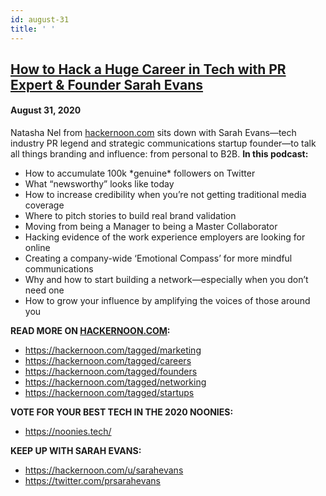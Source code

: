 ```yaml
---
id: august-31
title: ' '
---
```


<h2><a href="https://podcast.hackernoon.com/e/how-to-hack-a-huge-career-in-tech-with-pr-expert-founder-sarah-evans/">How to Hack a Huge Career in Tech with PR Expert & Founder Sarah Evans</a></h2>
<h4>August 31, 2020</h4>

<p>
Natasha Nel from <a href="http://hackernoon.com/">hackernoon.com</a> sits down with Sarah Evans—tech industry PR legend and strategic communications startup founder—to talk all things branding and influence: from personal to B2B. <strong>In this podcast:</strong>
</p>
<ul>

<li>How to accumulate 100k *genuine* followers on Twitter
</li>
<li>What “newsworthy” looks like today
</li>
<li>How to increase credibility when you’re not getting traditional media coverage
</li>
<li>Where to pitch stories to build real brand validation
</li>
<li>Moving from being a Manager to being a Master Collaborator
</li>
<li>Hacking evidence of the work experience employers are looking for online
</li>
<li>Creating a company-wide ‘Emotional Compass’ for more mindful communications
</li>
<li>Why and how to start building a network—especially when you don’t need one
</li>
<li>How to grow your influence by amplifying the voices of those around you</li>
</ul>

<strong>READ MORE ON <a href="http://hackernoon.com/">HACKERNOON.COM</a>: </strong>
<ul>

<li><a href="https://hackernoon.com/tagged/marketing">https://hackernoon.com/tagged/marketing</a>
</li>
<li><a href="https://hackernoon.com/tagged/careers">https://hackernoon.com/tagged/careers</a>
</li>
<li><a href="https://hackernoon.com/tagged/founders">https://hackernoon.com/tagged/founders</a>
</li>
<li><a href="https://hackernoon.com/tagged/networking">https://hackernoon.com/tagged/networking</a>
</li>
<li><a href="https://hackernoon.com/tagged/startups">https://hackernoon.com/tagged/startups</a></li>
</ul>

<strong>VOTE FOR YOUR BEST TECH IN THE 2020 NOONIES:</strong>
<ul>

<li><a href="https://noonies.tech/">https://noonies.tech/</a> </li>
</ul>

<strong>KEEP UP WITH SARAH EVANS:</strong>
<ul>

<li><a href="https://hackernoon.com/u/sarahevans">https://hackernoon.com/u/sarahevans</a>
</li>
<li><a href="https://twitter.com/prsarahevans">https://twitter.com/prsarahevans</a>
</li>
</ul>